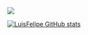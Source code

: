 <img src="https://user-images.githubusercontent.com/73097560/115834477-dbab4500-a447-11eb-908a-139a6edaec5c.gif">

[![LuisFelipe GitHub stats](https://github-readme-stats.vercel.app/api?username=LuisFelipe56)](https://github.com/anuraghazra/github-readme-stats)

